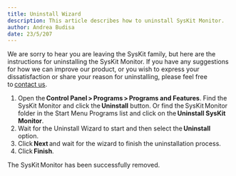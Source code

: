 ```yaml
---
title: Uninstall Wizard
description: This article describes how to uninstall SysKit Monitor.
author: Andrea Budisa
date: 23/5/207
---
```

We are sorry to hear you are leaving the SysKit family, but here are the instructions for uninstalling the SysKit Monitor. If you have any suggestions for how we can improve our product, or you wish to express your dissatisfaction or share your reason for uninstalling, please feel free to [contact us](https://www.syskit.com/company/contact-us).

1. Open the __Control Panel > Programs > Programs and Features__. Find the SysKit Monitor and click the __Uninstall__ button. Or find the SysKit Monitor folder in the Start Menu Programs list and click on the __Uninstall SysKit Monitor__.
2. Wait for the Uninstall Wizard to start and then select the __Uninstall__ option.
3. Click __Next__ and wait for the wizard to finish the uninstallation process.
4. Click __Finish__.

The SysKit Monitor has been successfully removed.
